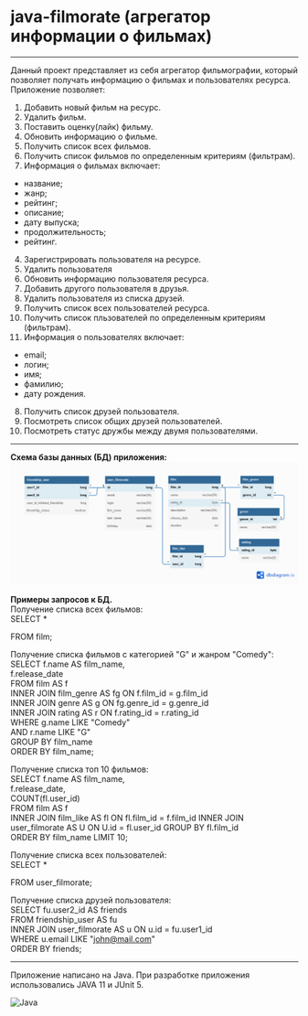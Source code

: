 # java-filmorate (агрегатор информации о фильмах)
---
Данный проект представляет из себя агрегатор фильмографии, который позволяет получать информацию о фильмах и
пользователях ресурса.  
Приложение позволяет:
1. Добавить новый фильм на ресурс.
2. Удалить фильм.
3. Поставить оценку(лайк) фильму.
4. Обновить информацию о фильме.
5. Получить список всех фильмов.
6. Получить список фильмов по определенным критериям (фильтрам).
7. Информация о фильмах включает:
 - название;
 - жанр;
 - рейтинг;
 - описание;
 - дату выпуска;
 - продолжительность;
 - рейтинг.
4. Зарегистрировать пользователя на ресурсе.
5. Удалить пользователя
6. Обновить информацию пользователя ресурса.
7. Добавить другого пользователя в друзья.
8. Удалить пользователя из списка друзей.
9. Получить список всех пользователей ресурса.
10. Получить список пльзователей по определенным критериям (фильтрам).
11. Информация о пользователях включает:
 - email;
 - логин;
 - имя;
 - фамилию;
 - дату рождения.
8. Получить список друзей пользователя.
9. Посмотреть список общих друзей пользователей.
10. Посмотреть статус дружбы между двумя пользователями.

---

<b>Схема базы данных (БД) приложения:</b>
![Схема БД приложения filmorate](https://github.com/grigory-pc/java-filmorate/blob/db-scheme/filmorateDBscheme_06.png?raw=true)

<b>Примеры запросов к БД.</b>  
Получение списка всех фильмов:  
SELECT *  

FROM film;  

Получение списка фильмов с категорией "G" и жанром "Comedy":
SELECT f.name AS film_name,  
    f.release_date  
FROM film AS f  
INNER JOIN film_genre AS fg ON f.film_id = g.film_id  
INNER JOIN genre AS g ON fg.genre_id = g.genre_id   
INNER JOIN rating AS r ON f.rating_id = r.rating_id  
WHERE g.name LIKE "Comedy"  
    AND r.name LIKE "G"  
GROUP BY film_name  
ORDER BY film_name;  


Получение списка топ 10 фильмов:  
SELECT f.name AS film_name,  
    f.release_date,  
    COUNT(fl.user_id)  
FROM film AS f  
INNER JOIN film_like AS fl ON fl.film_id = f.film_id
INNER JOIN user_filmorate AS U ON U.id = fl.user_id
GROUP BY fl.film_id  
ORDER BY film_name
LIMIT 10;  

Получение списка всех пользователей:  
SELECT *  

FROM user_filmorate;

Получение списка друзей пользователя:  
SELECT fu.user2_id AS friends   
FROM friendship_user AS fu  
INNER JOIN user_filmorate AS u ON u.id = fu.user1_id  
WHERE u.email LIKE "john@mail.com"  
ORDER BY friends;  

---

Приложение написано на Java.
При разработке приложения использовались JAVA 11 и JUnit 5.

![Java](https://img.shields.io/badge/java-%23ED8B00.svg?style=for-the-badge&logo=java&logoColor=white)




